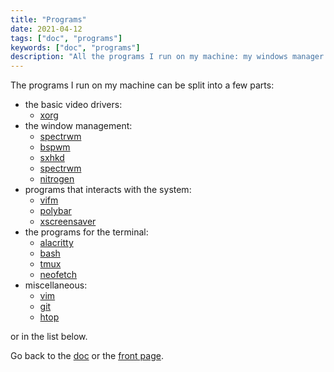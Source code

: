```yaml
---
title: "Programs"
date: 2021-04-12
tags: ["doc", "programs"]
keywords: ["doc", "programs"]
description: "All the programs I run on my machine: my windows manager of the moment, my bar, my terminal emulator and many more."
---
```


The programs I run on my machine can be split into a few parts:
- the basic video drivers:
  - [xorg](/public/doc/config/programs/x)
- the window management:
  - [spectrwm](/public/doc/config/programs/spectrwm)
  - [bspwm](/public/doc/config/programs/bspwm)
  - [sxhkd](/public/doc/config/programs/sxhkd)
  - [spectrwm](/public/doc/config/programs/spectrwm)
  - [nitrogen](/public/doc/config/programs/nitrogen)
- programs that interacts with the system:
  - [vifm](/public/doc/config/programs/vifm)
  - [polybar](/public/doc/config/programs/polybar)
  - [xscreensaver](/public/doc/config/programs/xscreensaver)
- the programs for the terminal:
  - [alacritty](/public/doc/config/programs/alacritty)
  - [bash](/public/doc/config/programs/bash)
  - [tmux](/public/doc/config/programs/tmux)
  - [neofetch](/public/doc/config/programs/neofetch)
- miscellaneous:
  - [vim](/public/doc/config/programs/vim)
  - [git](/public/doc/config/programs/git)
  - [htop](/public/doc/config/programs/htop)

or in the list below.


Go back to the [doc](/public/doc/config) or the [front page](/public).  
